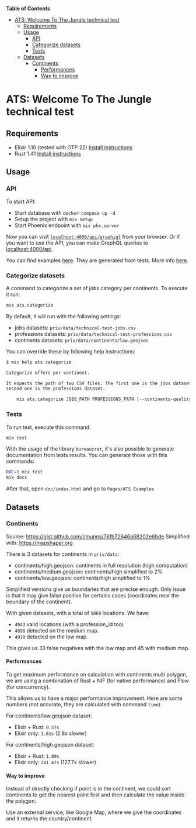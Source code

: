 **Table of Contents**

- [ATS: Welcome To The Jungle technical test](#ats-welcome-to-the-jungle-technical-test)
  - [Requirements](#requirements)
  - [Usage](#usage)
    - [API](#api)
    - [Categorize datasets](#categorize-datasets)
    - [Tests](#tests)
  - [Datasets](#datasets)
    - [Continents](#continents)
      - [Performances](#performances)
      - [Way to improve](#way-to-improve)

# ATS: Welcome To The Jungle technical test

## Requirements

- Elixir 1.10 (tested with OTP 22) [Install instructions](https://elixir-lang.org/install.html)
- Rust 1.41 [Install instructions](https://www.rust-lang.org/tools/install)

## Usage

### API

To start API:

- Start database with `docker-compose up -d`
- Setup the project with `mix setup`
- Start Phoenix endpoint with `mix phx.server`

Now you can visit [`localhost:4000/api/graphiql`](http://localhost:4000/api/graphiql) from your browser.
Or if you want to use the API, you can make GraphQL queries to [localhost:4000/api](http://localhost:4000/api).

You can find examples [here](guides/examples.md).
They are generated from tests. More info [here](#tests).

### Categorize datasets

A command to categorize a set of jobs category per continents. To execute it
run:

```sh
mix ats.categorize
```

By default, it will run with the following settings:

- jobs datasets: `priv/data/technical-test-jobs.csv`
- professions datasets: `priv/data/technical-test-professions.csv`
- continents datasets: `priv/data/continents/low.geojson`

You can override these by following help instructions:

```sh
$ mix help ats.categorize

Categorize offers per continent.

It expects the path of two CSV files. The first one is the jobs dataset and the
second one is the professions dataset.

    mix ats.categorize JOBS_PATH PROFESSIONS_PATH [--continents-quality [low,medium,high]]

```

### Tests

To run test, execute this command:

```sh
mix test
```

With the usage of the library `bureaucrat`, it's also possible to generate documentation from tests results.
You can generate those with this commands:

```sh
DOC=1 mix test
mix docs
```

After that, open `doc/index.html` and go to `Pages/ATS Examples`

## Datasets

### Continents

Source: https://gist.github.com/cmunns/76fb72646a68202e6bde
Simplified with: https://mapshaper.org

There is 3 datasets for continents in `priv/data`:

- continents/high.geojson: continents in full resolution (high computation)
- continents/medium.geojson: continents/high simplified to 2%
- continents/low.geojson: continents/high simplified to 1%

Simplified versions give us boundaries that are precise enough.
Only issue is that it may give false positive for certains cases (coordinates near
the boundary of the continent).

With given datasets, with a total of `5069` locations. We have:

- `4943` valid locations (with a profession_id too)
- `4898` detected on the medium map.
- `4910` detected on the low map.

This gives us 33 false negatives with the low map and 45 with medium map.

#### Performances

To get maximum performance on calculation with continents multi polygon,
we are using a combination of Rust + NIF (for native performance) and Flow (for concurrency).

This allows us to have a major performance improvement.
Here are some numbers (not accurate, they are calculated with command `time`).

For continents/low.geojson dataset:

- Elixir + Rust: `0.57s`
- Elixir only: `1.61s` (2.8x slower)

For continents/high.geojson dataset:

- Elixir + Rust: `1.89s`
- Elixir only: `241.47s` (127.7x slower)

#### Way to improve

Instead of directly checking if point is in the continent, we could sort continents
to get the nearest point first and then calculate the value inside the polygon.

Use an external service, like Google Map, where we give the coordinates and it returns the country/continent.
